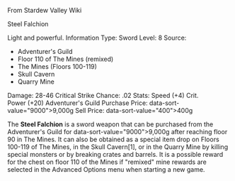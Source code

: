 From Stardew Valley Wiki

Steel Falchion

Light and powerful. Information Type: Sword Level: 8 Source:

- Adventurer's Guild
- Floor 110 of The Mines (remixed)
- The Mines (Floors 100-119)
- Skull Cavern
- Quarry Mine

Damage: 28-46 Critical Strike Chance: .02 Stats: Speed (+4) Crit. Power (+20) Adventurer's Guild Purchase Price: data-sort-value="9000"&gt;9,000g Sell Price: data-sort-value="400"&gt;400g

The **Steel Falchion** is a sword weapon that can be purchased from the Adventurer's Guild for data-sort-value="9000"&gt;9,000g after reaching floor 90 in The Mines. It can also be obtained as a special item drop on Floors 100-119 of The Mines, in the Skull Cavern\[1], or in the Quarry Mine by killing special monsters or by breaking crates and barrels. It is a possible reward for the chest on floor 110 of the Mines if "remixed" mine rewards are selected in the Advanced Options menu when starting a new game.